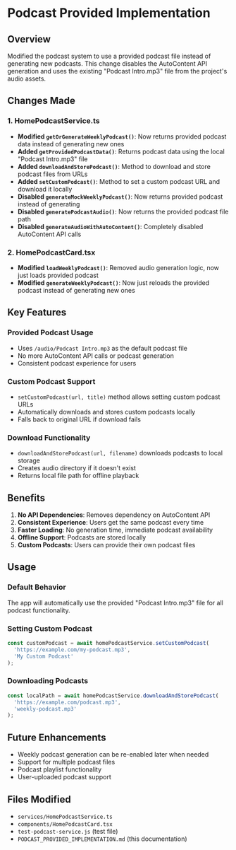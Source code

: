 # Podcast Provided Implementation

## Overview
Modified the podcast system to use a provided podcast file instead of generating new podcasts. This change disables the AutoContent API generation and uses the existing "Podcast Intro.mp3" file from the project's audio assets.

## Changes Made

### 1. HomePodcastService.ts
- **Modified `getOrGenerateWeeklyPodcast()`**: Now returns provided podcast data instead of generating new ones
- **Added `getProvidedPodcastData()`**: Returns podcast data using the local "Podcast Intro.mp3" file
- **Added `downloadAndStorePodcast()`**: Method to download and store podcast files from URLs
- **Added `setCustomPodcast()`**: Method to set a custom podcast URL and download it locally
- **Disabled `generateMockWeeklyPodcast()`**: Now returns provided podcast instead of generating
- **Disabled `generatePodcastAudio()`**: Now returns the provided podcast file path
- **Disabled `generateAudioWithAutoContent()`**: Completely disabled AutoContent API calls

### 2. HomePodcastCard.tsx
- **Modified `loadWeeklyPodcast()`**: Removed audio generation logic, now just loads provided podcast
- **Modified `generateWeeklyPodcast()`**: Now just reloads the provided podcast instead of generating new ones

## Key Features

### Provided Podcast Usage
- Uses `/audio/Podcast Intro.mp3` as the default podcast file
- No more AutoContent API calls or podcast generation
- Consistent podcast experience for users

### Custom Podcast Support
- `setCustomPodcast(url, title)` method allows setting custom podcast URLs
- Automatically downloads and stores custom podcasts locally
- Falls back to original URL if download fails

### Download Functionality
- `downloadAndStorePodcast(url, filename)` downloads podcasts to local storage
- Creates audio directory if it doesn't exist
- Returns local file path for offline playback

## Benefits

1. **No API Dependencies**: Removes dependency on AutoContent API
2. **Consistent Experience**: Users get the same podcast every time
3. **Faster Loading**: No generation time, immediate podcast availability
4. **Offline Support**: Podcasts are stored locally
5. **Custom Podcasts**: Users can provide their own podcast files

## Usage

### Default Behavior
The app will automatically use the provided "Podcast Intro.mp3" file for all podcast functionality.

### Setting Custom Podcast
```typescript
const customPodcast = await homePodcastService.setCustomPodcast(
  'https://example.com/my-podcast.mp3',
  'My Custom Podcast'
);
```

### Downloading Podcasts
```typescript
const localPath = await homePodcastService.downloadAndStorePodcast(
  'https://example.com/podcast.mp3',
  'weekly-podcast.mp3'
);
```

## Future Enhancements
- Weekly podcast generation can be re-enabled later when needed
- Support for multiple podcast files
- Podcast playlist functionality
- User-uploaded podcast support

## Files Modified
- `services/HomePodcastService.ts`
- `components/HomePodcastCard.tsx`
- `test-podcast-service.js` (test file)
- `PODCAST_PROVIDED_IMPLEMENTATION.md` (this documentation)
